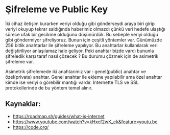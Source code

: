 # Şifreleme ve Public Key

İki cihaz iletişim kurarken veriyi olduğu gibi gönderseydi araya biri girip veriyi okuyup tekrar saldığında haberimiz olmazdı çünkü veri hedefe ulaştığı sürece ufak bir gecikme olduğunu düşünürdük. Bu sebeple veriyi olduğu gibi göndermiyor şifreliyoruz. Bunun için çeşitli yöntemler var. Günümüzde 256 bitlik anahtarlar ile şifreleme yapılıyor. Bu anahtarlar kullanılarak veri değiştiriliyor anlaşılamaz hale geliyor. Peki anahtar bizde vardı bununla şifreledik karşı taraf nasıl çözecek ? Bu durumu çözmek için de asimetrik şifreleme var.

Asimetrik şifrelemede iki anahtarımız var : genel(public) anahtar ve özel(private) anahtar. Genel anahtar ile ekleme yapılabilir ama özel anahtar kimde ise veriyi o görebilir mantığı vardır. İnternette TLS ve SSL protokollerinde de bu yöntem temel alınır.

## Kaynaklar:
- https://roadmap.sh/guides/what-is-internet
- https://www.youtube.com/watch?v=kHxcf2wK_ck&feature=youtu.be
- https://code.org/

